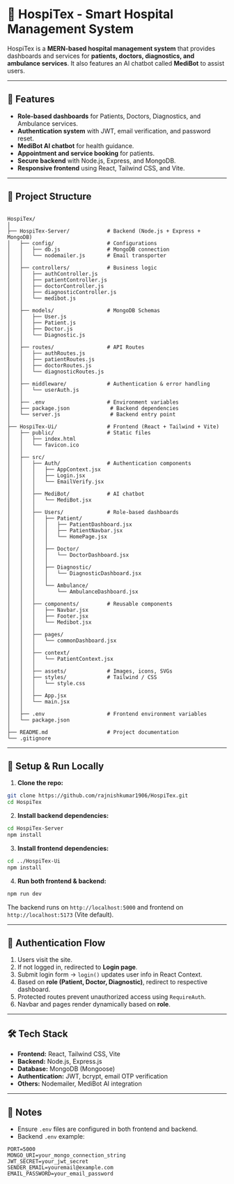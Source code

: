 
# 🏥 HospiTex - Smart Hospital Management System

HospiTex is a **MERN-based hospital management system** that provides dashboards and services for **patients, doctors, diagnostics, and ambulance services**. It also features an AI chatbot called **MediBot** to assist users.

---

## 🌟 Features

- **Role-based dashboards** for Patients, Doctors, Diagnostics, and Ambulance services.
- **Authentication system** with JWT, email verification, and password reset.
- **MediBot AI chatbot** for health guidance.
- **Appointment and service booking** for patients.
- **Secure backend** with Node.js, Express, and MongoDB.
- **Responsive frontend** using React, Tailwind CSS, and Vite.

---

## 📂 Project Structure

```

HospiTex/
│
├── HospiTex-Server/            # Backend (Node.js + Express + MongoDB)
│   ├── config/                 # Configurations
│   │   ├── db.js               # MongoDB connection
│   │   └── nodemailer.js       # Email transporter
│   │
│   ├── controllers/            # Business logic
│   │   ├── authController.js
│   │   ├── patientController.js
│   │   ├── doctorController.js
│   │   ├── diagnosticController.js
│   │   └── medibot.js
│   │
│   ├── models/                 # MongoDB Schemas
│   │   ├── User.js
│   │   ├── Patient.js
│   │   ├── Doctor.js
│   │   └── Diagnostic.js
│   │
│   ├── routes/                 # API Routes
│   │   ├── authRoutes.js
│   │   ├── patientRoutes.js
│   │   ├── doctorRoutes.js
│   │   └── diagnosticRoutes.js
│   │
│   ├── middleware/             # Authentication & error handling
│   │   └── userAuth.js
│   │
│   ├── .env                    # Environment variables
│   ├── package.json             # Backend dependencies
│   └── server.js                # Backend entry point
│
├── HospiTex-Ui/                # Frontend (React + Tailwind + Vite)
│   ├── public/                 # Static files
│   │   ├── index.html
│   │   └── favicon.ico
│   │
│   ├── src/
│   │   ├── Auth/               # Authentication components
│   │   │   ├── AppContext.jsx
│   │   │   ├── Login.jsx
│   │   │   └── EmailVerify.jsx
│   │   │
│   │   ├── MediBot/            # AI chatbot
│   │   │   └── MediBot.jsx
│   │   │
│   │   ├── Users/              # Role-based dashboards
│   │   │   ├── Patient/
│   │   │   │   ├── PatientDashboard.jsx
│   │   │   │   ├── PatientNavbar.jsx
│   │   │   │   └── HomePage.jsx
│   │   │   │
│   │   │   ├── Doctor/
│   │   │   │   └── DoctorDashboard.jsx
│   │   │   │
│   │   │   ├── Diagnostic/
│   │   │   │   └── DiagnosticDashboard.jsx
│   │   │   │
│   │   │   └── Ambulance/
│   │   │       └── AmbulanceDashboard.jsx
│   │   │
│   │   ├── components/         # Reusable components
│   │   │   ├── Navbar.jsx
│   │   │   ├── Footer.jsx
│   │   │   └── Medibot.jsx
│   │   │
│   │   ├── pages/
│   │   │   └── commonDashboard.jsx
│   │   │
│   │   ├── context/
│   │   │   └── PatientContext.jsx
│   │   │
│   │   ├── assets/             # Images, icons, SVGs
│   │   ├── styles/             # Tailwind / CSS
│   │   │   └── style.css
│   │   │
│   │   ├── App.jsx
│   │   └── main.jsx
│   │
│   ├── .env                    # Frontend environment variables
│   └── package.json
│
├── README.md                   # Project documentation
└── .gitignore

````

---

## 🚀 Setup & Run Locally

1. **Clone the repo:**

```bash
git clone https://github.com/rajnishkumar1906/HospiTex.git
cd HospiTex
````

2. **Install backend dependencies:**

```bash
cd HospiTex-Server
npm install
```

3. **Install frontend dependencies:**

```bash
cd ../HospiTex-Ui
npm install
```

4. **Run both frontend & backend:**

```bash
npm run dev
```

The backend runs on `http://localhost:5000` and frontend on `http://localhost:5173` (Vite default).

---

## 🔐 Authentication Flow

1. Users visit the site.
2. If not logged in, redirected to **Login page**.
3. Submit login form → `login()` updates user info in React Context.
4. Based on **role (Patient, Doctor, Diagnostic)**, redirect to respective dashboard.
5. Protected routes prevent unauthorized access using `RequireAuth`.
6. Navbar and pages render dynamically based on **role**.

---

## 🛠 Tech Stack

* **Frontend:** React, Tailwind CSS, Vite
* **Backend:** Node.js, Express.js
* **Database:** MongoDB (Mongoose)
* **Authentication:** JWT, bcrypt, email OTP verification
* **Others:** Nodemailer, MediBot AI integration

---

## 📌 Notes

* Ensure `.env` files are configured in both frontend and backend.
* Backend `.env` example:

```
PORT=5000
MONGO_URI=your_mongo_connection_string
JWT_SECRET=your_jwt_secret
SENDER_EMAIL=youremail@example.com
EMAIL_PASSWORD=your_email_password
```

